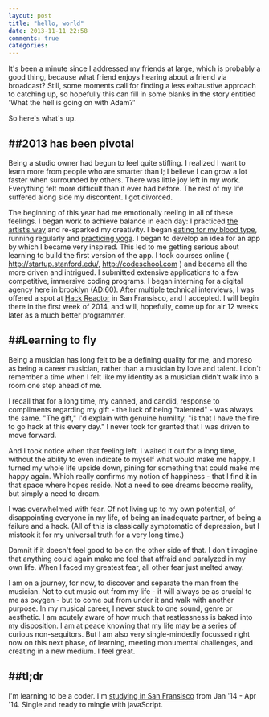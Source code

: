 ```yaml
---
layout: post
title: "hello, world"
date: 2013-11-11 22:58
comments: true
categories: 
---
```

It's been a minute since I addressed my friends at large, which is probably a good thing, because what friend enjoys hearing about a friend via broadcast? Still, some moments call for finding a less exhaustive approach to catching up, so hopefully this can fill in some blanks in the story entitled 'What the hell is going on with Adam?'


So here's what's up. 
<!-- more -->
##2013 has been pivotal
------------------------
Being a studio owner had begun to feel quite stifling.
I realized I want to learn more from people who are smarter than I; I believe I can grow a lot faster when surrounded by others.
There was little joy left in my work. Everything felt more difficult than it ever had before.
The rest of my life suffered along side my discontent.
I got divorced.

The beginning of this year had me emotionally reeling in all of these feelings. I began work to achieve balance in each day:
I practiced [the artist’s way](http://www.amazon.com/The-Artists-Way-Julia-Cameron/dp/1585421464) and re-sparked my creativity. 
I began [eating for my blood type](http://en.wikipedia.org/wiki/Blood_type_diet), running regularly and [practicing yoga](http://www.amazon.com/gp/product/B0018SLEF8).
I began to develop an idea for an app by which I became very inspired.
This led to me getting serious about learning to build the first version of the app.
I took courses online ( http://startup.stanford.edu/, http://codeschool.com ) and became all the more driven and intrigued.
I submitted extensive applications to a few competitive, immersive coding programs.
I began interning for a digital agency here in brooklyn ([AD:60](http://www.ad60.com)).
After multiple technical interviews, I was offered a spot at [Hack Reactor](http://hackreactor.com) in San Fransisco, and I accepted.
I will begin there in the first week of 2014, and will, hopefully, come up for air 12 weeks later as a much better programmer.

##Learning to fly
-------------------
Being a musician has long felt to be a defining quality for me, and moreso as being a career musician, rather than a musician by love and talent. I don't remember a time when I felt like my identity as a musician didn't walk into a room one step ahead of me.

I recall that for a long time, my canned, and candid, response to compliments regarding my gift - the luck of being "talented" - was always the same. "The gift," I'd explain with genuine humility, "is that I have the fire to go hack at this every day." I never took for granted that I was driven to move forward. 

And I took notice when that feeling left. I waited it out for a long time, without the ability to even indicate to myself what would make me happy. I turned my whole life upside down, pining for something that could make me happy again. Which really confirms my notion of happiness - that I find it in that space where hopes reside. Not a need to see dreams become reality, but simply a need to dream.

I was overwhelmed with fear. Of not living up to my own potential, of disappointing everyone in my life, of being an inadequate partner, of being a failure and a hack. (All of this is classically symptomatic of depression, but I mistook it for my universal truth for a very long time.)

Damnit if it doesn't feel good to be on the other side of that. I don't imagine that anything could again make me feel that affraid and paralyzed in my own life. When I faced my greatest fear, all other fear just melted away.

I am on a journey, for now, to discover and separate the man from the musician. Not to cut music out from my life - it will always be as crucial to me as oxygen - but to come out from under it and walk with another purpose. In my musical career, I never stuck to one sound, genre or aesthetic. I am acutely aware of how much that restlessness is baked into my disposition. I am at peace knowing that my life may be a series of curious non-sequitors. But I am also very single-mindedly focussed right now on this next phase, of learning, meeting monumental challenges, and creating in a new medium. I feel great.

##tl;dr
------------------- 
I'm learning to be a coder. I'm [studying in San Fransisco](http://hackreactor.com) from Jan '14 - Apr '14. Single and ready to mingle with javaScript.